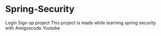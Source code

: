 # Spring-Security
Login Sign up project 
This project is made while learning spring security with Amigoscode Youtube 
